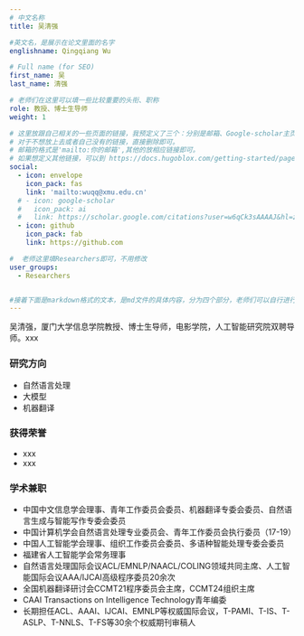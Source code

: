 ```yaml
---
# 中文名称
title: 吴清强

#英文名，是展示在论文里面的名字
englishname: Qingqiang Wu

# Full name (for SEO)
first_name: 吴
last_name: 清强

# 老师们在这里可以填一些比较重要的头衔、职称
role: 教授、博士生导师
weight: 1

# 这里放跟自己相关的一些页面的链接，我预定义了三个：分别是邮箱、Google-scholar主页和github主页
# 对于不想放上去或者自己没有的链接，直接删除即可。
# 邮箱的格式是'mailto:你的邮箱',其他的放相应链接即可。
# 如果想定义其他链接，可以到 https://docs.hugoblox.com/getting-started/page-builder/#icons 上去找图标，或者直接放在下面的详细介绍上
social:
  - icon: envelope
    icon_pack: fas
    link: 'mailto:wuqq@xmu.edu.cn'
  # - icon: google-scholar
  #   icon_pack: ai
  #   link: https://scholar.google.com/citations?user=w6qCk3sAAAAJ&hl=zh-CN&oi=ao
  - icon: github
    icon_pack: fab
    link: https://github.com

#  老师这里填Researchers即可，不用修改
user_groups:
  - Researchers


#接着下面是markdown格式的文本，是md文件的具体内容，分为四个部分，老师们可以自行进行修改、删减和添加
---
```

<!-- 以下内容一定要遵循markdown语法 -->
<!-- ###代表的是以三级标题的形式展示后面的文本，* 代表以列表的形式展示后面的文本-->


<!-- 老师的简要介绍 -->
吴清强，厦门大学信息学院教授、博士生导师，电影学院，人工智能研究院双聘导师。xxx

### 研究方向
* 自然语言处理
* 大模型
* 机器翻译

### 获得荣誉
* xxx
* xxx


### 学术兼职
* 中国中文信息学会理事、青年工作委员会委员、机器翻译专委会委员、自然语言生成与智能写作专委会委员
* 中国计算机学会自然语言处理专业委员会、青年工作委员会执行委员（17-19）
* 中国人工智能学会理事、组织工作委员会委员、多语种智能处理专委会委员
* 福建省人工智能学会常务理事
* 自然语言处理国际会议ACL/EMNLP/NAACL/COLING领域共同主席、人工智能国际会议AAA/IJCAI高级程序委员20余次
* 全国机器翻译研讨会CCMT21程序委员会主席，CCMT24组织主席
* CAAI Transactions on Intelligence Technology青年编委
* 长期担任ACL、AAAI、IJCAI、EMNLP等权威国际会议，T-PAMI、T-IS、T-ASLP、T-NNLS、T-FS等30余个权威期刊审稿人


